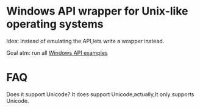 # Windows API wrapper for Unix-like operating systems
Idea: Instead of emulating the API,lets write a wrapper instead.

Goal atm: run all [Windows API examples](https://github.com/microsoft/Windows-classic-samples)

# FAQ
Does it support Unicode?
It does support Unicode,actually,It only supports Unicode.